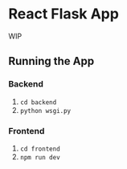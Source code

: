 # React Flask App

WIP

## Running the App

### Backend

1. `cd backend`
2. `python wsgi.py`

### Frontend

1. `cd frontend`
2. `npm run dev`